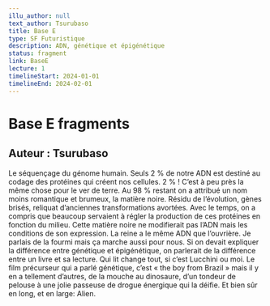 ```yaml
---
illu_author: null
text_author: Tsurubaso
title: Base E
type: SF Futuristique
description: ADN, génétique et épigénétique
status: fragment
link: BaseE
lecture: 1
timelineStart: 2024-01-01
timelineEnd: 2024-02-01
---
```






# Base E fragments 
## Auteur : Tsurubaso

Le séquençage du génome humain.
Seuls 2 % de notre ADN est destiné au codage des protéines qui créent nos cellules. 2 % ! C’est à peu près la même chose pour le ver de terre. Au 98 % restant on a attribué un nom moins romantique et brumeux, la matière noire. Résidu de l’évolution, gènes brisés, reliquat d’anciennes transformations avortées. Avec le temps, on a compris que beaucoup servaient à régler la production de ces protéines en fonction du milieu. Cette matière noire ne modifierait pas l’ADN mais les conditions de son expression.
La reine a le même ADN que l’ouvrière. Je parlais de la fourmi mais ça marche aussi pour nous. Si on devait expliquer la différence entre génétique et épigénétique, on parlerait de la différence entre un livre et sa lecture. Qui lit change tout, si c’est Lucchini ou moi. Le film précurseur qui a parlé génétique, c’est « the boy from Brazil » mais il y en a tellement d’autres, de la mouche au dinosaure, d’un tondeur de pelouse à une jolie passeuse de drogue énergique qui la déifie. Et bien sûr en long, et en large: Alien.

